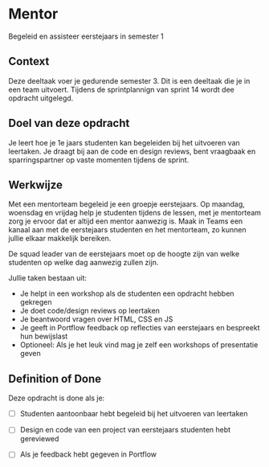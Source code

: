 
# Mentor

Begeleid en assisteer eerstejaars in semester 1

## Context

Deze deeltaak voer je gedurende semester 3. Dit is een deeltaak die je in een team uitvoert.
Tijdens de sprintplannign van sprint 14 wordt dee opdracht uitgelegd.

## Doel van deze opdracht

Je leert hoe je 1e jaars studenten kan begeleiden bij het uitvoeren van leertaken. Je draagt bij aan de code en design reviews, bent vraagbaak en sparringspartner op vaste momenten tijdens de sprint.


## Werkwijze

<!-- 
  66 eerstejaars
  51 tweedejaars - 8 frontend assistenten = 42

  Mentorgroepjes van 5 of 6
  10 mentorgroepjes
  5 mentorgroepjes per squad
  4 mentoren op een mentorgroep
-->

Met een mentorteam begeleid je een groepje eerstejaars. Op maandag, woensdag en vrijdag help je studenten tijdens de lessen, met je mentorteam zorg je ervoor dat er altijd een mentor aanwezig is. Maak in Teams een kanaal aan met de eerstejaars studenten en het mentorteam, zo kunnen jullie elkaar makkelijk bereiken. 

De squad leader van de eerstejaars moet op de hoogte zijn van welke studenten op welke dag aanwezig zullen zijn. 

Jullie taken bestaan uit: 

- Je helpt in een workshop als de studenten een opdracht hebben gekregen
- Je doet code/design reviews op leertaken
- Je beantwoord vragen over HTML, CSS en JS
- Je geeft in Portflow feedback op reflecties van eerstejaars en bespreekt hun bewijslast
- Optioneel: Als je het leuk vind mag je zelf een workshops of presentatie geven


## Definition of Done

Deze opdracht is done als je:

- [ ] Studenten aantoonbaar hebt begeleid bij het uitvoeren van leertaken
- [ ] Design en code van een project van eerstejaars studenten hebt gereviewed
- [ ] Als je feedback hebt gegeven in Portflow


